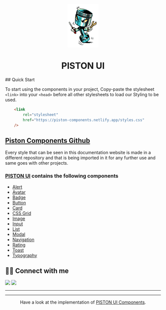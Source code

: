 <div align="center">
<img alt="Piston logo" src="/assets/90px-90px.png" width="100px" height="140px" />

# PISTON UI
</div>
## Quick Start

To start using the components in your project, Copy-paste the stylesheet `<link>` into your `<head>` before all other stylesheets to load our Styling to be used.

```html
    <link
        rel="stylesheet"
        href="https://piston-components.netlify.app/styles.css"
    />
```
## [Piston Components Github ](https://github.com/Dev-AkshatGupta/Piston-UI-component)
Every style that can be seen in this documentation website is made in a different repository and that is being imported in it for any further use and same goes with other projects.

### [PISTON UI](https://piston-ui.netlify.app/index.html) contains the following components

- [Alert](https://piston-ui.netlify.app/html-folder/alerts.html)
- [Avatar](https://piston-ui.netlify.app/html-folder/avatars.html)
- [Badge](https://piston-ui.netlify.app/html-folder/badges.html)
- [Button](https://piston-ui.netlify.app/html-folder/buttons.html)
- [Card](https://piston-ui.netlify.app/html-folder/cards.html)
- [CSS Grid](https://piston-ui.netlify.app/html-folder/grids.html)
- [Image](https://piston-ui.netlify.app/html-folder/image.html)
- [Input](https://piston-ui.netlify.app/html-folder/inputs.html)
- [List](https://piston-ui.netlify.app/html-folder/lists.html)
- [Modal](https://piston-ui.netlify.app/html-folder/modal.html)
- [Navigation](https://piston-ui.netlify.app/html-folder/nav.html)
- [Rating](https://piston-ui.netlify.app/html-folder/ratings.html)
- [Toast](https://piston-ui.netlify.app/html-folder/toast.html)
- [Typography](https://piston-ui.netlify.app/html-folder/typography.html)



## 👨‍💻 Connect with me

<a href="https://twitter.com/Akshat86604233"><img src="https://img.shields.io/badge/Twitter-1DA1F2?style=for-the-badge&logo=twitter&logoColor=white"/></a>
<a href="https://www.linkedin.com/in/akshat-gupta-257914157/"><img src="https://img.shields.io/badge/LinkedIn-0077B5?style=for-the-badge&logo=linkedin&logoColor=white"/></a>

---



---

<div align="center">

Have a look at the implementation of [PISTON UI Components](https://github.com/Dev-AkshatGupta/Piston-UI-component).

</div>







